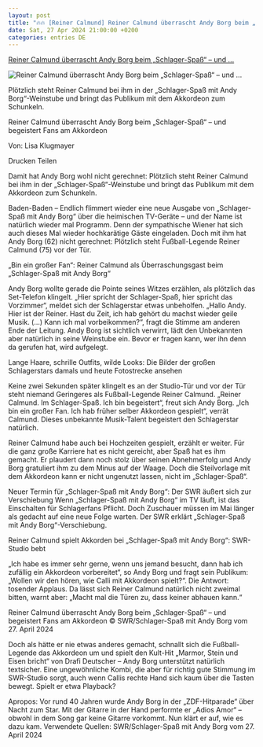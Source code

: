```yaml
---
layout: post
title: "🔥🔥 [Reiner Calmund] Reiner Calmund überrascht Andy Borg beim „Schlager-Spaß“ – und ..."
date: Sat, 27 Apr 2024 21:00:00 +0200
categories: entries DE
---
```

[Reiner Calmund überrascht Andy Borg beim „Schlager-Spaß“ – und ...](https://www.merkur.de/tv/reiner-calmund-ueberrascht-andy-borg-schlager-spass-begeistert-fans-akkordeon-zr-93038383.html)

![Reiner Calmund überrascht Andy Borg beim „Schlager-Spaß“ – und ...](https://www.merkur.de/assets/images/34/437/34437724-reiner-calmund-ueberrascht-andy-borg-beim-schlager-spass-und-begeistert-fans-am-akkordeon-9fe.jpg)

Plötzlich steht Reiner Calmund bei ihm in der „Schlager-Spaß mit Andy Borg“-Weinstube und bringt das Publikum mit dem Akkordeon zum Schunkeln.

Reiner Calmund überrascht Andy Borg beim „Schlager-Spaß“ – und begeistert Fans am Akkordeon

Von: Lisa Klugmayer

Drucken Teilen

Damit hat Andy Borg wohl nicht gerechnet: Plötzlich steht Reiner Calmund bei ihm in der „Schlager-Spaß“-Weinstube und bringt das Publikum mit dem Akkordeon zum Schunkeln.

Baden-Baden – Endlich flimmert wieder eine neue Ausgabe von „Schlager-Spaß mit Andy Borg“ über die heimischen TV-Geräte – und der Name ist natürlich wieder mal Programm. Denn der sympathische Wiener hat sich auch dieses Mal wieder hochkarätige Gäste eingeladen. Doch mit ihm hat Andy Borg (62) nicht gerechnet: Plötzlich steht Fußball-Legende Reiner Calmund (75) vor der Tür.

„Bin ein großer Fan“: Reiner Calmund als Überraschungsgast beim „Schlager-Spaß mit Andy Borg“

Andy Borg wollte gerade die Pointe seines Witzes erzählen, als plötzlich das Set-Telefon klingelt. „Hier spricht der Schlager-Spaß, hier spricht das Vorzimmer“, meldet sich der Schlagerstar etwas unbeholfen. „Hallo Andy. Hier ist der Reiner. Hast du Zeit, ich hab gehört du machst wieder geile Musik. (…) Kann ich mal vorbeikommen?“, fragt die Stimme am anderen Ende der Leitung. Andy Borg ist sichtlich verwirrt, lädt den Unbekannten aber natürlich in seine Weinstube ein. Bevor er fragen kann, wer ihn denn da gerufen hat, wird aufgelegt.

Lange Haare, schrille Outfits, wilde Looks: Die Bilder der großen Schlagerstars damals und heute Fotostrecke ansehen

Keine zwei Sekunden später klingelt es an der Studio-Tür und vor der Tür steht niemand Geringeres als Fußball-Legende Reiner Calmund. „Reiner Calmund. Im Schlager-Spaß. Ich bin begeistert“, freut sich Andy Borg. „Ich bin ein großer Fan. Ich hab früher selber Akkordeon gespielt“, verrät Calmund. Dieses unbekannte Musik-Talent begeistert den Schlagerstar natürlich.

Reiner Calmund habe auch bei Hochzeiten gespielt, erzählt er weiter. Für die ganz große Karriere hat es nicht gereicht, aber Spaß hat es ihm gemacht. Er plaudert dann noch stolz über seinen Abnehmerfolg und Andy Borg gratuliert ihm zu dem Minus auf der Waage. Doch die Steilvorlage mit dem Akkordeon kann er nicht ungenutzt lassen, nicht im „Schlager-Spaß“.

Neuer Termin für „Schlager-Spaß mit Andy Borg“: Der SWR äußert sich zur Verschiebung Wenn „Schlager-Spaß mit Andy Borg“ im TV läuft, ist das Einschalten für Schlagerfans Pflicht. Doch Zuschauer müssen im Mai länger als gedacht auf eine neue Folge warten. Der SWR erklärt „Schlager-Spaß mit Andy Borg“-Verschiebung.

Reiner Calmund spielt Akkorden bei „Schlager-Spaß mit Andy Borg“: SWR-Studio bebt

„Ich habe es immer sehr gerne, wenn uns jemand besucht, dann hab ich zufällig ein Akkordeon vorbereitet“, so Andy Borg und fragt sein Publikum: „Wollen wir den hören, wie Calli mit Akkordeon spielt?“. Die Antwort: tosender Applaus. Da lässt sich Reiner Calmund natürlich nicht zweimal bitten, warnt aber: „Macht mal die Türen zu, dass keiner abhauen kann.“

Reiner Calmund überrascht Andy Borg beim „Schlager-Spaß“ – und begeistert Fans am Akkordeon © SWR/Schlager-Spaß mit Andy Borg vom 27. April 2024

Doch als hätte er nie etwas anderes gemacht, schnallt sich die Fußball-Legende das Akkordeon um und spielt den Kult-Hit „Marmor, Stein und Eisen bricht“ von Drafi Deutscher – Andy Borg unterstützt natürlich textsicher. Eine ungewöhnliche Kombi, die aber für richtig gute Stimmung im SWR-Studio sorgt, auch wenn Callis rechte Hand sich kaum über die Tasten bewegt. Spielt er etwa Playback?

Apropos: Vor rund 40 Jahren wurde Andy Borg in der „ZDF-Hitparade“ über Nacht zum Star. Mit der Gitarre in der Hand performte er „Adios Amor“ – obwohl in dem Song gar keine Gitarre vorkommt. Nun klärt er auf, wie es dazu kam. Verwendete Quellen: SWR/Schlager-Spaß mit Andy Borg vom 27. April 2024

